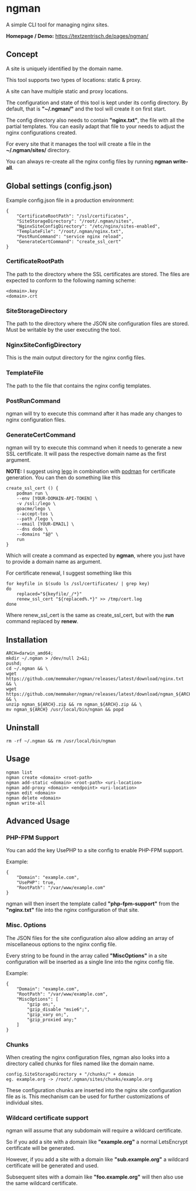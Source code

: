 # ngman

A simple CLI tool for managing nginx sites.

**Homepage / Demo:** https://textzentrisch.de/pages/ngman/

## Concept

A site is uniquely identified by the domain name.

This tool supports two types of locations: static & proxy.

A site can have multiple static and proxy locations.

The configuration and state of this tool is kept under its config directory.
By default, that is **"~/.ngman/"** and the tool will create it on first start.

The config directory also needs to contain **"nginx.txt"**, the file with all the partial templates.
You can easily adapt that file to your needs to adjust the nginx configurations created.

For every site that it manages the tool will create a file in the **~/.ngman/sites/** directory.

You can always re-create all the nginx config files by running **ngman write-all**.

## Global settings (config.json) 

Example config.json file in a production environment:

    {
        "CertificateRootPath": "/ssl/certificates",
        "SiteStorageDirectory": "/root/.ngman/sites",
        "NginxSiteConfigDirectory": "/etc/nginx/sites-enabled",
        "TemplateFile": "/root/.ngman/nginx.txt",
        "PostRunCommand": "service nginx reload",
        "GenerateCertCommand": "create_ssl_cert"
    }

### CertificateRootPath

The path to the directory where the SSL certificates are stored.
The files are expected to conform to the following naming scheme:

    <domain>.key
    <domain>.crt

### SiteStorageDirectory

The path to the directory where the JSON site configuration files are stored. 
Must be writable by the user executing the tool.

### NginxSiteConfigDirectory

This is the main output directory for the nginx config files.

### TemplateFile

The path to the file that contains the nginx config templates.

### PostRunCommand

ngman will try to execute this command after it has made any changes to nginx configuration files.

### GenerateCertCommand

ngman will try to execute this command when it needs to generate a new SSL certificate.
It will pass the respective domain name as the first argument.

**NOTE:**
I suggest using [lego](https://github.com/go-acme/lego) in combination with [podman](https://podman.io/) for certificate generation.
You can then do something like this

    create_ssl_cert () {
        podman run \
        --env [YOUR-DOMAIN-API-TOKEN] \
        -v /ssl:/lego \
        goacme/lego \
        --accept-tos \
        --path /lego \
        --email [YOUR-EMAIL] \
        --dns dode \
        --domains "$@" \
        run
    }

Which will create a command as expected by **ngman**, where you just have to provide a domain name as argument.

For certificate renewal, I suggest something like this

    for keyfile in $(sudo ls /ssl/certificates/ | grep key)
    do
        replaced="${keyfile/_/*}"
        renew_ssl_cert "${replaced%.*}" >> /tmp/cert.log
    done

Where renew_ssl_cert is the same as create_ssl_cert, but with the **run** command replaced by **renew**.

## Installation

    ARCH=darwin_amd64;
    mkdir ~/.ngman > /dev/null 2>&1;
    pushd;
    cd ~/.ngman && \
    wget https://github.com/memmaker/ngman/releases/latest/download/nginx.txt && \
    wget https://github.com/memmaker/ngman/releases/latest/download/ngman_${ARCH}.zip && \ 
    unzip ngman_${ARCH}.zip && rm ngman_${ARCH}.zip && \
    mv ngman_${ARCH} /usr/local/bin/ngman && popd

## Uninstall

    rm -rf ~/.ngman && rm /usr/local/bin/ngman

## Usage

    ngman list                                                               
    ngman create <domain> <root-path>                   
    ngman add-static <domain> <root-path> <uri-location>                     
    ngman add-proxy <domain> <endpoint> <uri-location>                       
    ngman edit <domain>                                                      
    ngman delete <domain>                                                    
    ngman write-all

## Advanced Usage

### PHP-FPM Support

You can add the key UsePHP to a site config to enable PHP-FPM support.

Example:

    {
        "Domain": "example.com",
        "UsePHP": true,
        "RootPath": "/var/www/example.com"
    }

ngman will then insert the template called **"php-fpm-support"** from the **"nginx.txt"** file into the nginx configuration of that site.

### Misc. Options

The JSON files for the site configuration also allow adding an array of
miscellaneous options to the nginx config file.

Every string to be found in the array called **"MiscOptions"** in a site configuration
will be inserted as a single line into the nginx config file.

Example:

    {
        "Domain": "example.com",
        "RootPath": "/var/www/example.com",
        "MiscOptions": [
            "gzip on;",
            "gzip_disable "msie6";",
            "gzip_vary on;",
            "gzip_proxied any;"
        ]
    }

### Chunks

When creating the nginx configuration files, ngman also looks into
a directory called chunks for files named like the domain name.

    config.SiteStorageDirectory + "/chunks/" + domain
    eg. example.org -> /root/.ngman/sites/chunks/example.org

These configuration chunks are inserted into the nginx site configuration file as is.
This mechanism can be used for further customizations of individual sites.

### Wildcard certificate support

ngman will assume that any subdomain will require a wildcard certificate.

So if you add a site with a domain like **"example.org"** a normal LetsEncrypt certificate will be generated.

However, if you add a site with a domain like **"sub.example.org"** a wildcard certificate will be generated and used.

Subsequent sites with a domain like **"foo.example.org"** will then also use the same wildcard certificate.